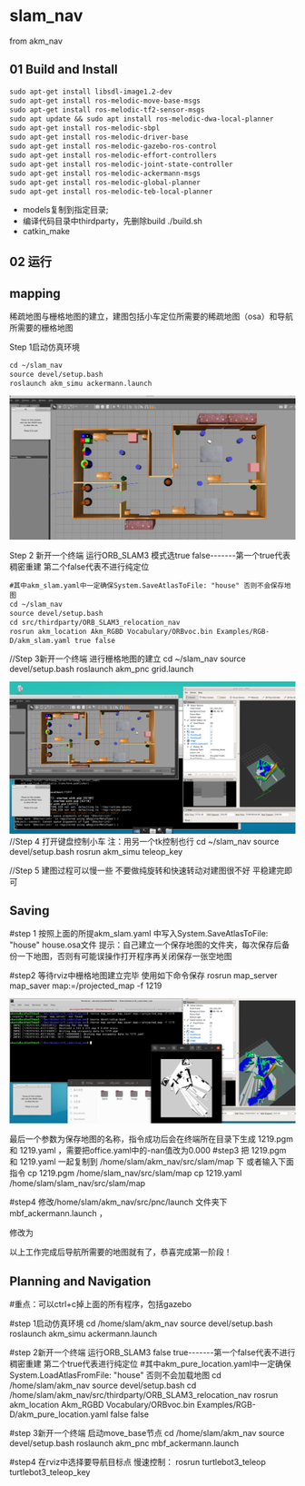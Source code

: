<!--
 * @Author: https://github.com/haohaoalt
 * @Date: 2023-12-19 16:20:56
 * @LastEditors: hayden haohaoalt@163.com
 * @LastEditTime: 2023-12-19 17:19:10
 * @FilePath: /slam_nav/README.md
 * @Description: 
 * Copyright (c) 2023 by haohaoalt@163.com, All Rights Reserved. 
-->
# slam_nav
from akm_nav

## 01 Build and Install
```
sudo apt-get install libsdl-image1.2-dev
sudo apt-get install ros-melodic-move-base-msgs
sudo apt-get install ros-melodic-tf2-sensor-msgs
sudo apt update && sudo apt install ros-melodic-dwa-local-planner
sudo apt-get install ros-melodic-sbpl
sudo apt-get install ros-melodic-driver-base
sudo apt-get install ros-melodic-gazebo-ros-control
sudo apt-get install ros-melodic-effort-controllers
sudo apt-get install ros-melodic-joint-state-controller
sudo apt-get install ros-melodic-ackermann-msgs
sudo apt-get install ros-melodic-global-planner
sudo apt-get install ros-melodic-teb-local-planner

```
- models复制到指定目录;
- 编译代码目录中thirdparty，先删除build ./build.sh
- catkin_make


## 02 运行

## mapping

稀疏地图与栅格地图的建立，建图包括小车定位所需要的稀疏地图（osa）和导航所需要的栅格地图

Step 1启动仿真环境
```
cd ~/slam_nav
source devel/setup.bash
roslaunch akm_simu ackermann.launch
```
![1702975529613](image/README/1702975529613.png)

Step 2 新开一个终端 运行ORB_SLAM3 模式选true false-------第一个true代表稠密重建 第二个false代表不进行纯定位
```
#其中akm_slam.yaml中一定确保System.SaveAtlasToFile: "house" 否则不会保存地图
cd ~/slam_nav
source devel/setup.bash
cd src/thirdparty/ORB_SLAM3_relocation_nav
rosrun akm_location Akm_RGBD Vocabulary/ORBvoc.bin Examples/RGB-D/akm_slam.yaml true false
```


//Step 3新开一个终端 进行栅格地图的建立
cd ~/slam_nav
source devel/setup.bash
roslaunch akm_pnc grid.launch


![1702976025213](image/README/1702976025213.png)
//Step 4 打开键盘控制小车
注：用另一个tk控制也行
cd ~/slam_nav
source devel/setup.bash
rosrun akm_simu teleop_key
 
//Step 5 建图过程可以慢一些 不要做纯旋转和快速转动对建图很不好 平稳建完即可

## Saving

#step 1 按照上面的所提akm_slam.yaml 中写入System.SaveAtlasToFile: "house"  house.osa文件
提示：自己建立一个保存地图的文件夹，每次保存后备份一下地图，否则有可能误操作打开程序再关闭保存一张空地图

#step2 等待rviz中栅格地图建立完毕 使用如下命令保存
rosrun map_server map_saver map:=/projected_map -f 1219

![1702976210309](image/README/1702976210309.png)

最后一个参数为保存地图的名称，指令成功后会在终端所在目录下生成 1219.pgm 和 1219.yaml ，需要把office.yaml中的-nan值改为0.000
#step3 把 1219.pgm 和 1219.yaml 一起复制到 /home/slam/akm_nav/src/slam/map 下 或者输入下面指令
cp 1219.pgm /home/slam_nav/src/slam/map
cp 1219.yaml /home/slam/slam_nav/src/slam/map
  
#step4 修改/home/slam/akm_nav/src/pnc/launch 文件夹下mbf_ackermann.launch ，

<arg name="map" default="$(find akm_slam)/map/office.yaml"/>修改为    
<arg name="map" default="$(find akm_slam)/map/1219.yaml"/>

以上工作完成后导航所需要的地图就有了，恭喜完成第一阶段！


## Planning and Navigation

#重点：可以ctrl+c掉上面的所有程序，包括gazebo

#step 1启动仿真环境
cd /home/slam/akm_nav
source devel/setup.bash
roslaunch akm_simu ackermann.launch
 
#step 2新开一个终端 运行ORB_SLAM3 false true-------第一个false代表不进行稠密重建 第二个true代表进行纯定位
#其中akm_pure_location.yaml中一定确保System.LoadAtlasFromFile: "house" 否则不会加载地图
cd /home/slam/akm_nav
source devel/setup.bash
cd /home/slam/akm_nav/src/thirdparty/ORB_SLAM3_relocation_nav
rosrun akm_location Akm_RGBD Vocabulary/ORBvoc.bin Examples/RGB-D/akm_pure_location.yaml false false


#step 3新开一个终端 启动move_base节点
cd /home/slam/akm_nav
source devel/setup.bash
roslaunch akm_pnc mbf_ackermann.launch
  
  #step4 在rviz中选择要导航目标点
慢速控制：
rosrun turtlebot3_teleop turtlebot3_teleop_key